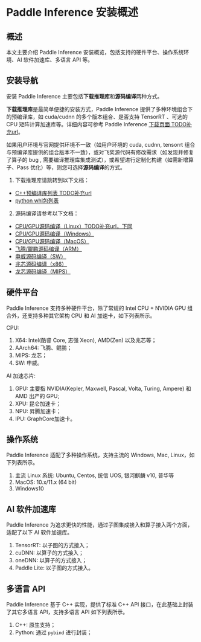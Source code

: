 # Paddle Inference 安装概述

## 概述

本文主要介绍 Paddle Inference 安装概览，包括支持的硬件平台、操作系统环境、AI 软件加速库、多语言 API 等。

## 安装导航

安装 Paddle Inference 主要包括**下载推理库**和**源码编译**两种方式。

**下载推理库**是最简单便捷的安装方式，Paddle Inference 提供了多种环境组合下的预编译库，如 cuda/cudnn 的多个版本组合、是否支持 TensorRT 、可选的 CPU 矩阵计算加速库等。详细内容可参考 Paddle Inference [下载页面 TODO补充url]()。

如果用户环境与官网提供环境不一致（如用户环境的 cuda, cudnn, tensorrt 组合与预编译库提供的组合版本不一致），或对飞桨源代码有修改需求（如发现并修复了算子的 bug , 需要编译推理库集成测试），或希望进行定制化构建（如需新增算子、Pass 优化）等，则您可选择**源码编译**的方式。


1. 下载推理库请跳转到以下文档：

- [C++预编译库列表 TODO补充url]()
- [python whl包列表]()

2. 源码编译请参考以下文档：

- [CPU/GPU源码编译（Linux）TODO补充url，下同]()
- [CPU/GPU源码编译（Windows）]()
- [CPU/GPU源码编译（MacOS）]()
- [飞腾/鲲鹏源码编译（ARM）]()
- [申威源码编译（SW）]()
- [兆芯源码编译（x86）]()
- [龙芯源码编译（MIPS）]()

## 硬件平台

Paddle Inference 支持多种硬件平台，除了常规的 Intel CPU + NVIDIA GPU 组合外，还支持多种其它架构 CPU 和 AI 加速卡，如下列表所示。

CPU:
  1. X64: Intel(酷睿 Core, 志强 Xeon), AMD(Zen) 以及兆芯等；
  2. AArch64: 飞腾、鲲鹏；
  3. MIPS: 龙芯；
  4. SW: 申威。

AI 加速芯片:
  1. GPU: 主要指 NVIDIA(Kepler, Maxwell, Pascal, Volta, Turing, Ampere) 和 AMD 出产的 GPU;
  2. XPU: 昆仑加速卡；
  3. NPU: 昇腾加速卡；
  4. IPU: GraphCore加速卡。

## 操作系统

Paddle Inference 适配了多种操作系统，支持主流的 Windows, Mac, Linux，如下列表所示。

1. 主流 Linux 系统: Ubuntu, Centos, 统信 UOS, 银河麒麟 v10, 普华等
2. MacOS: 10.x/11.x (64 bit)
3. Windows10

## AI 软件加速库

Paddle Inference 为追求更快的性能，通过子图集成接入和算子接入两个方面，适配了以下 AI 软件加速库。

1. TensorRT: 以子图的方式接入；
2. cuDNN: 以算子的方式接入；
3. oneDNN: 以算子的方式接入；
4. Paddle Lite: 以子图的方式接入。

## 多语言 API

Paddle Inference 基于 C++ 实现，提供了标准 C++ API 接口，在此基础上封装了其它多语言 API，支持多语言 API 如下列表所示。

1. C++: 原生支持；
2. Python: 通过 `pybind` 进行封装；
